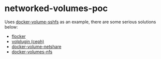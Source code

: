 # networked-volumes-poc

Uses [docker-volume-sshfs](https://github.com/vieux/docker-volume-sshfs) as an example, there are some serious solutions below:
  * [flocker](https://github.com/ClusterHQ/flocker)
  * [volplugin (ceph)](https://github.com/contiv/volplugin)
  * [docker-volume-netshare](https://github.com/ContainX/docker-volume-netshare)
  * [docker-volumes-nfs](https://github.com/SvenDowideit/docker-volumes-nfs)

